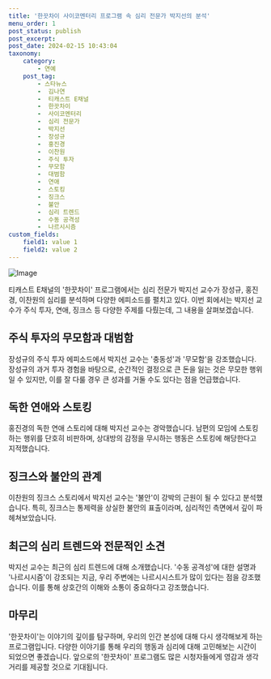 ```yaml
---
title: '한끗차이 사이코멘터리 프로그램 속 심리 전문가 박지선의 분석'
menu_order: 1
post_status: publish
post_excerpt: 
post_date: 2024-02-15 10:43:04
taxonomy:
    category:
        - 연예
    post_tag:
        - 스타뉴스
        -  김나연
        -  티캐스트 E채널
        -  한끗차이
        -  사이코멘터리
        -  심리 전문가
        -  박지선
        -  장성규
        -  홍진경
        -  이찬원
        -  주식 투자
        -  무모함
        -  대범함
        -  연애
        -  스토킹
        -  징크스
        -  불안
        -  심리 트렌드
        -  수동 공격성
        -  나르시시즘
custom_fields:
    field1: value 1
    field2: value 2
---
```


![Image](https://ssl.pstatic.net/mimgnews/image/108/2024/02/13/0003214473_001_20240213095601230.jpg?type=w540)

티캐스트 E채널의 '한끗차이' 프로그램에서는 심리 전문가 박지선 교수가 장성규, 홍진경, 이찬원의 심리를 분석하며 다양한 에피소드를 펼치고 있다. 이번 회에서는 박지선 교수가 주식 투자, 연애, 징크스 등 다양한 주제를 다뤘는데, 그 내용을 살펴보겠습니다.
## 주식 투자의 무모함과 대범함
장성규의 주식 투자 에피소드에서 박지선 교수는 '충동성'과 '무모함'을 강조했습니다. 장성규의 과거 투자 경험을 바탕으로, 순간적인 결정으로 큰 돈을 잃는 것은 무모한 행위일 수 있지만, 이를 잘 다룰 경우 큰 성과를 거둘 수도 있다는 점을 언급했습니다.
## 독한 연애와 스토킹
홍진경의 독한 연애 스토리에 대해 박지선 교수는 경악했습니다. 남편의 모임에 스토킹하는 행위를 단호히 비판하며, 상대방의 감정을 무시하는 행동은 스토킹에 해당한다고 지적했습니다.
## 징크스와 불안의 관계
이찬원의 징크스 스토리에서 박지선 교수는 '불안'이 강박의 근원이 될 수 있다고 분석했습니다. 특히, 징크스는 통제력을 상실한 불안의 표출이라며, 심리적인 측면에서 깊이 파헤쳐보았습니다.
## 최근의 심리 트렌드와 전문적인 소견
박지선 교수는 최근의 심리 트렌드에 대해 소개했습니다. '수동 공격성'에 대한 설명과 '나르시시즘'이 강조되는 지금, 우리 주변에는 나르시시스트가 많이 있다는 점을 강조했습니다. 이를 통해 상호간의 이해와 소통이 중요하다고 강조했습니다.
## 마무리
'한끗차이'는 이야기의 깊이를 탐구하며, 우리의 인간 본성에 대해 다시 생각해보게 하는 프로그램입니다. 다양한 이야기를 통해 우리의 행동과 심리에 대해 고민해보는 시간이 되었으면 좋겠습니다. 앞으로의 '한끗차이' 프로그램도 많은 시청자들에게 영감과 생각거리를 제공할 것으로 기대됩니다.
